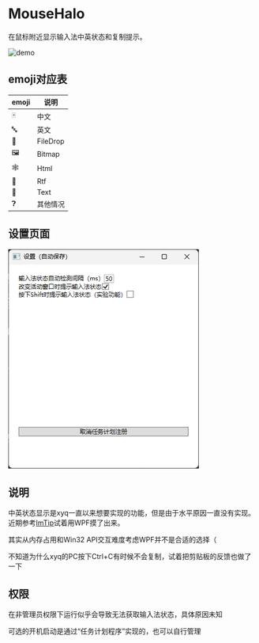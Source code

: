 # MouseHalo

在鼠标附近显示输入法中英状态和复制提示。

![demo](images/demo.gif)

## emoji对应表

| emoji | 说明 |
| --- | --- |
| 🀄 | 中文 |
| 🔤 | 英文 |
| 📁 | FileDrop |
| 🖼 | Bitmap |
| 🕸 | Html |
| 📗 | Rtf |
| 📄 | Text |
| ❓︎ | 其他情况 |

## 设置页面

![config](images/config.png)

## 说明

中英状态显示是xyq一直以来想要实现的功能，但是由于水平原因一直没有实现。近期参考[ImTip](https://github.com/aardio/ImTip)试着用WPF摸了出来。

其实从内存占用和Win32 API交互难度考虑WPF并不是合适的选择（

不知道为什么xyq的PC按下Ctrl+C有时候不会复制，试着把剪贴板的反馈也做了一下

## 权限

在非管理员权限下运行似乎会导致无法获取输入法状态，具体原因未知

可选的开机启动是通过“任务计划程序”实现的，也可以自行管理
